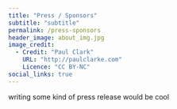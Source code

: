 ```yaml
---
title: "Press / Sponsors"
subtitle: "subtitle"
permalink: /press-sponsors
header_image: about_img.jpg
image_credit: 
  - Credit: "Paul Clark"
    URL: "http://paulclarke.com"
    Licence: "CC BY-NC"
social_links: true
---
```


<section class="press-sponsors">
	<div class="content">
		<p>writing some kind of press release would be cool</p>
	</div>
</section>